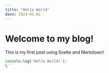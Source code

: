 ```yaml
---
title: "Hello World"
date: 2024-01-01
---
```


# Welcome to my blog!

This is my first post using Svelte and Markdown!

```javascript
console.log('Hello World!');
\```